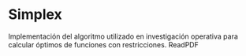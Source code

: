 # Simplex
Implementación del algoritmo utilizado en investigación operativa para calcular óptimos de funciones con restricciones. ReadPDF
